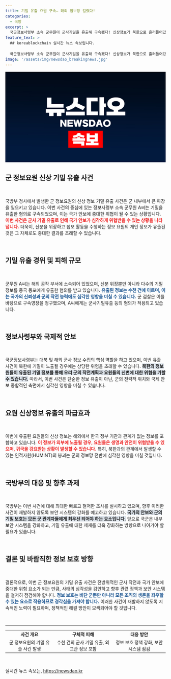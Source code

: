 ```yaml
---
title: 기밀 유출 요원 구속… 해외 첩보망 걸렸다!
categories:
  - 국방
excerpt: >
  국군정보사령부 소속 군무원이 군사기밀을 유출해 구속됐다! 신상정보가 북한으로 흘러들어갔다는 의혹이 제기되며, 해외 작전 요원들의 생존 위협이 커지고 있다.
feature_text: >
  ## koreablockchain 실시간 뉴스 속보입니다.

  국군정보사령부 소속 군무원이 군사기밀을 유출해 구속됐다! 신상정보가 북한으로 흘러들어갔다는 의혹이 제기되며, 해외 작전 요원들의 생존 위협이 커지고 있다.
image: '/assets/img/newsdao_breakingnews.jpg'
---
```


<p><img src="/assets/img/newsdao_breakingnews.jpg" alt="koreablockchain 속보" /></p>

<h2 data-ke-size="size26">군 정보요원 신상 기밀 유출 사건</h2>

<p data-ke-size="size16">&nbsp;</p>

<p>국방부 청사에서 발생한 군 정보요원의 신상 정보 기밀 유출 사건은 군 내부에서 큰 파장을 일으키고 있습니다. 이번 사건의 중심에 있는 정보사령부 소속 군무원 A씨는 기밀을 유출한 혐의로 구속되었으며, 이는 국가 안보에 중대한 위협이 될 수 있는 상황입니다. <b><span style="color: #ee2323;">이번 사건은 군사 기밀 유출로 인해 국가 안보가 심각하게 위협받을 수 있는 상황을 나타냅니다.</span></b> 더욱이, 신분을 위장하고 첩보 활동을 수행하는 정보 요원의 개인 정보가 유출된 것은 그 자체로도 중대한 결과를 초래할 수 있습니다. </p>

<p data-ke-size="size16">&nbsp;</p>

<h2 data-ke-size="size26">기밀 유출 경위 및 피해 규모</h2>

<p data-ke-size="size16">&nbsp;</p>

<p>군무원 A씨는 해외 공작 부서에 소속되어 있었으며, 신분 위장뿐만 아니라 다수의 기밀 정보를 중국 동포에게 유출한 혐의를 받고 있습니다. <b><span style="color: #1a5490;">유출된 정보는 수천 건에 이르며, 이는 국가의 신뢰성과 군의 작전 능력에도 심각한 영향을 미칠 수 있습니다.</span></b> 군 검찰은 이를 바탕으로 구속영장을 청구했으며, A씨에게는 군사기밀유출 등의 혐의가 적용되고 있습니다.</p>

<p data-ke-size="size16">&nbsp;</p>

<h2 data-ke-size="size26">정보사령부와 국제적 안보</h2>

<p data-ke-size="size16">&nbsp;</p>

<p>국군정보사령부는 대북 및 해외 군사 정보 수집의 핵심 역할을 하고 있으며, 이번 유출 사건이 북한에 기밀이 노출될 경우에는 상당한 위험을 초래할 수 있습니다. <b><span style="background-color: #21538527;">북한의 정보원들이 유출된 기밀 정보를 통해 우리 군의 작전계획과 요원들의 신변에 대한 위협을 가할 수 있습니다.</span></b> 따라서, 이번 사건은 단순한 정보 유출이 아닌, 군의 전략적 위치와 국제 안보 종합적인 측면에서 심각한 영향을 미칠 수 있습니다.</p>

<p data-ke-size="size16">&nbsp;</p>

<h2 data-ke-size="size26">요원 신상정보 유출의 파급효과</h2>

<p data-ke-size="size16">&nbsp;</p>

<p>이번에 유출된 요원들의 신상 정보는 해외에서 한국 정부 기관과 관계가 없는 정보를 포함하고 있습니다. <b><span style="color: #ee2323;">이 정보가 외부에 노출될 경우, 요원들은 생명과 안전이 위협받을 수 있으며, 귀국을 강요받는 상황이 발생할 수 있습니다.</span></b> 특히, 북한과의 관계에서 발생할 수 있는 인적자원(HUMINT)의 붕괴는 군의 정보망 전반에 심각한 영향을 미칠 것입니다.</p>

<p data-ke-size="size16">&nbsp;</p>

<h2 data-ke-size="size26">국방부의 대응 및 향후 과제</h2>

<p data-ke-size="size16">&nbsp;</p>

<p>국방부는 이번 사건에 대해 최대한 빠르고 철저한 조사를 실시하고 있으며, 향후 이러한 사건이 재발하지 않도록 보안 시스템의 강화를 예고하고 있습니다. <b><span style="background-color: #21538527;">국가의 안보와 군의 기밀 보호는 모든 군 관계자들에게 최우선 되어야 하는 요소입니다.</span></b> 앞으로 국군은 내부 보안 시스템을 강화하고, 기밀 유출에 대한 제재를 더욱 강화하는 방향으로 나아가야 할 필요가 있습니다. </p>

<p data-ke-size="size16">&nbsp;</p>

<h2 data-ke-size="size26">결론 및 바람직한 정보 보호 방향</h2>

<p data-ke-size="size16">&nbsp;</p>

<p>결론적으로, 이번 군 정보요원의 기밀 유출 사건은 전방위적인 군사 작전과 국가 안보에 중대한 위험 요소가 되는 만큼, 사태의 심각성을 감안하고 향후 관련 정책과 보안 시스템을 철저히 점검해야 합니다. <b><span style="color: #1a5490;">정보 보호는 비단 군뿐만 아니라 모든 조직의 생존을 좌우할 수 있는 요소로 작용하므로 경각심을 가져야 합니다.</span></b> 이러한 사건이 재발하지 않도록 지속적인 노력이 필요하며, 정책적인 해결 방안이 모색되어야 할 것입니다. </p>

<p data-ke-size="size16">&nbsp;</p>

<hr>

<table>
<tr>
<td style="text-align: center; height: 17px;"><b>사건 개요</b></td>
<td style="text-align: center; height: 17px;"><b>구체적 피해</b></td>
<td style="text-align: center; height: 17px;"><b>대응 방안</b></td>
</tr>
<tr>
<td style="text-align: center; height: 17px;">군 정보요원의 기밀 유출 사건 발생</td>
<td style="text-align: center; height: 17px;">수천 건의 군사 기밀 유출, 외교관 정보 포함</td>
<td style="text-align: center; height: 17px;">정보 보호 정책 강화, 보안 시스템 점검</td>
</tr>
</table>

<p data-ke-size="size16">&nbsp;</p>
실시간 뉴스 속보는, <a href="https://newsdao.kr" rel="dofollow">https://newsdao.kr</a>


